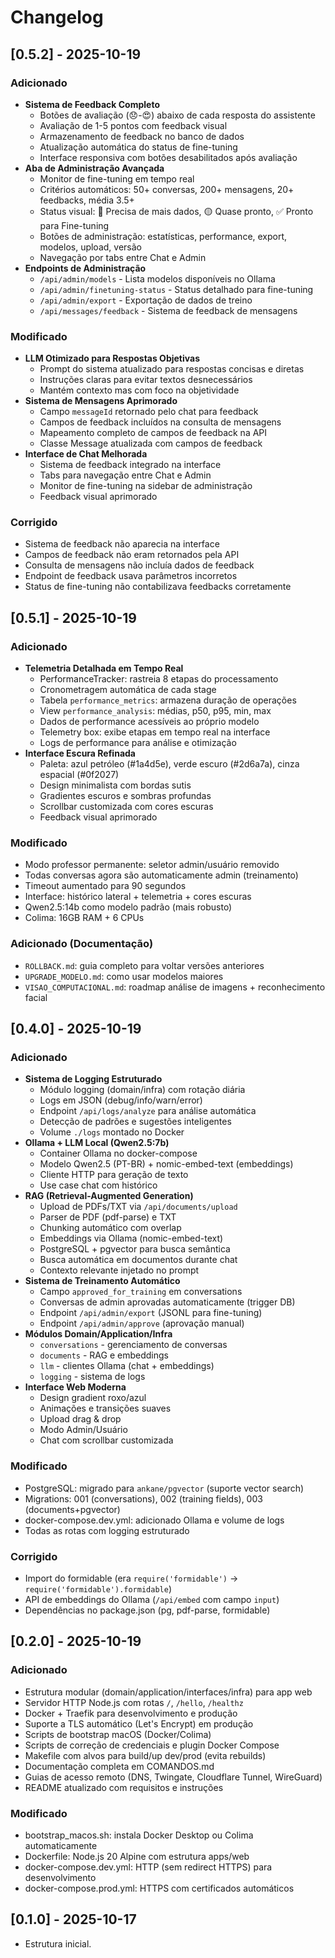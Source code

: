 # Changelog

## [0.5.2] - 2025-10-19
### Adicionado
- **Sistema de Feedback Completo**
  - Botões de avaliação (😞-😍) abaixo de cada resposta do assistente
  - Avaliação de 1-5 pontos com feedback visual
  - Armazenamento de feedback no banco de dados
  - Atualização automática do status de fine-tuning
  - Interface responsiva com botões desabilitados após avaliação
- **Aba de Administração Avançada**
  - Monitor de fine-tuning em tempo real
  - Critérios automáticos: 50+ conversas, 200+ mensagens, 20+ feedbacks, média 3.5+
  - Status visual: 🔴 Precisa de mais dados, 🟡 Quase pronto, ✅ Pronto para Fine-tuning
  - Botões de administração: estatísticas, performance, export, modelos, upload, versão
  - Navegação por tabs entre Chat e Admin
- **Endpoints de Administração**
  - `/api/admin/models` - Lista modelos disponíveis no Ollama
  - `/api/admin/finetuning-status` - Status detalhado para fine-tuning
  - `/api/admin/export` - Exportação de dados de treino
  - `/api/messages/feedback` - Sistema de feedback de mensagens

### Modificado
- **LLM Otimizado para Respostas Objetivas**
  - Prompt do sistema atualizado para respostas concisas e diretas
  - Instruções claras para evitar textos desnecessários
  - Mantém contexto mas com foco na objetividade
- **Sistema de Mensagens Aprimorado**
  - Campo `messageId` retornado pelo chat para feedback
  - Campos de feedback incluídos na consulta de mensagens
  - Mapeamento completo de campos de feedback na API
  - Classe Message atualizada com campos de feedback
- **Interface de Chat Melhorada**
  - Sistema de feedback integrado na interface
  - Tabs para navegação entre Chat e Admin
  - Monitor de fine-tuning na sidebar de administração
  - Feedback visual aprimorado

### Corrigido
- Sistema de feedback não aparecia na interface
- Campos de feedback não eram retornados pela API
- Consulta de mensagens não incluía dados de feedback
- Endpoint de feedback usava parâmetros incorretos
- Status de fine-tuning não contabilizava feedbacks corretamente

## [0.5.1] - 2025-10-19
### Adicionado
- **Telemetria Detalhada em Tempo Real**
  - PerformanceTracker: rastreia 8 etapas do processamento
  - Cronometragem automática de cada stage
  - Tabela `performance_metrics`: armazena duração de operações
  - View `performance_analysis`: médias, p50, p95, min, max
  - Dados de performance acessíveis ao próprio modelo
  - Telemetry box: exibe etapas em tempo real na interface
  - Logs de performance para análise e otimização
- **Interface Escura Refinada**
  - Paleta: azul petróleo (#1a4d5e), verde escuro (#2d6a7a), cinza espacial (#0f2027)
  - Design minimalista com bordas sutis
  - Gradientes escuros e sombras profundas
  - Scrollbar customizada com cores escuras
  - Feedback visual aprimorado

### Modificado
- Modo professor permanente: seletor admin/usuário removido
- Todas conversas agora são automaticamente admin (treinamento)
- Timeout aumentado para 90 segundos
- Interface: histórico lateral + telemetria + cores escuras
- Qwen2.5:14b como modelo padrão (mais robusto)
- Colima: 16GB RAM + 6 CPUs

### Adicionado (Documentação)
- `ROLLBACK.md`: guia completo para voltar versões anteriores
- `UPGRADE_MODELO.md`: como usar modelos maiores
- `VISAO_COMPUTACIONAL.md`: roadmap análise de imagens + reconhecimento facial

## [0.4.0] - 2025-10-19
### Adicionado
- **Sistema de Logging Estruturado**
  - Módulo logging (domain/infra) com rotação diária
  - Logs em JSON (debug/info/warn/error)
  - Endpoint `/api/logs/analyze` para análise automática
  - Detecção de padrões e sugestões inteligentes
  - Volume `./logs` montado no Docker
- **Ollama + LLM Local (Qwen2.5:7b)**
  - Container Ollama no docker-compose
  - Modelo Qwen2.5 (PT-BR) + nomic-embed-text (embeddings)
  - Cliente HTTP para geração de texto
  - Use case chat com histórico
- **RAG (Retrieval-Augmented Generation)**
  - Upload de PDFs/TXT via `/api/documents/upload`
  - Parser de PDF (pdf-parse) e TXT
  - Chunking automático com overlap
  - Embeddings via Ollama (nomic-embed-text)
  - PostgreSQL + pgvector para busca semântica
  - Busca automática em documentos durante chat
  - Contexto relevante injetado no prompt
- **Sistema de Treinamento Automático**
  - Campo `approved_for_training` em conversations
  - Conversas de admin aprovadas automaticamente (trigger DB)
  - Endpoint `/api/admin/export` (JSONL para fine-tuning)
  - Endpoint `/api/admin/approve` (aprovação manual)
- **Módulos Domain/Application/Infra**
  - `conversations` - gerenciamento de conversas
  - `documents` - RAG e embeddings
  - `llm` - clientes Ollama (chat + embeddings)
  - `logging` - sistema de logs
- **Interface Web Moderna**
  - Design gradient roxo/azul
  - Animações e transições suaves
  - Upload drag & drop
  - Modo Admin/Usuário
  - Chat com scrollbar customizada

### Modificado
- PostgreSQL: migrado para `ankane/pgvector` (suporte vector search)
- Migrations: 001 (conversations), 002 (training fields), 003 (documents+pgvector)
- docker-compose.dev.yml: adicionado Ollama e volume de logs
- Todas as rotas com logging estruturado

### Corrigido
- Import do formidable (era `require('formidable')` → `require('formidable').formidable`)
- API de embeddings do Ollama (`/api/embed` com campo `input`)
- Dependências no package.json (pg, pdf-parse, formidable)

## [0.2.0] - 2025-10-19
### Adicionado
- Estrutura modular (domain/application/interfaces/infra) para app web
- Servidor HTTP Node.js com rotas `/`, `/hello`, `/healthz`
- Docker + Traefik para desenvolvimento e produção
- Suporte a TLS automático (Let's Encrypt) em produção
- Scripts de bootstrap macOS (Docker/Colima)
- Scripts de correção de credenciais e plugin Docker Compose
- Makefile com alvos para build/up dev/prod (evita rebuilds)
- Documentação completa em COMANDOS.md
- Guias de acesso remoto (DNS, Twingate, Cloudflare Tunnel, WireGuard)
- README atualizado com requisitos e instruções

### Modificado
- bootstrap_macos.sh: instala Docker Desktop ou Colima automaticamente
- Dockerfile: Node.js 20 Alpine com estrutura apps/web
- docker-compose.dev.yml: HTTP (sem redirect HTTPS) para desenvolvimento
- docker-compose.prod.yml: HTTPS com certificados automáticos

## [0.1.0] - 2025-10-17
- Estrutura inicial.
